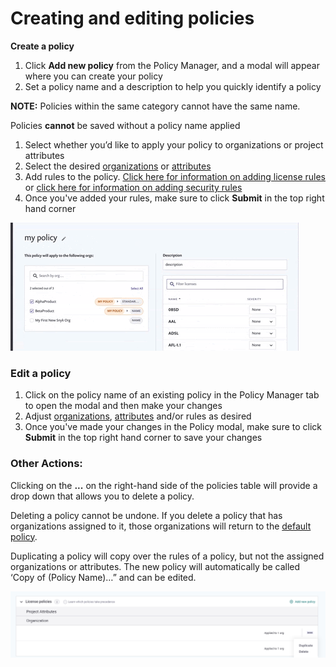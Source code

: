 # Creating and editing policies

**Create a policy**

1. Click  **Add new policy** from the Policy Manager, and a modal will appear where you can create your policy 
2. Set a policy name and a description to help you quickly identify a policy

**NOTE:** Policies within the same category cannot have the same name.

Policies **cannot** be saved without a policy name applied

1. Select whether you’d like to apply your policy to organizations or project attributes
2. Select the desired [organizations](https://support.snyk.io/hc/en-us/articles/360007590198) or [attributes](https://support.snyk.io/hc/en-us/articles/360018220857)
3. Add rules to the policy. [Click here for information on adding license rules](https://support.snyk.io/hc/en-us/articles/360007590258) or [click here for information on adding security rules](https://support.snyk.io/hc/en-us/articles/360014473957)
4. Once you've added your rules, make sure to click **Submit** in the top right hand corner 

![](../../.gitbook/assets/screenshot_2020-05-26_at_9.47.26_am.png)

### Edit a policy

1. Click on the policy name of an existing policy in the Policy Manager tab to open the modal and then make your changes
2. Adjust [organizations](https://support.snyk.io/hc/en-us/articles/360007590198), [attributes](https://support.snyk.io/hc/en-us/articles/360018220857) and/or rules as desired
3. Once you've made your changes in the Policy modal, make sure to click **Submit** in the top right hand corner to save your changes

### **Other Actions:**

Clicking on the **...** on the right-hand side of the policies table will provide a drop down that allows you to delete a policy.

Deleting a policy cannot be undone. If you delete a policy that has organizations assigned to it, those organizations will return to the [default policy](https://support.snyk.io/hc/en-us/articles/360007476397).

Duplicating a policy will copy over the rules of a policy, but not the assigned organizations or attributes. The new policy will automatically be called ‘Copy of \(Policy Name\)…” and can be edited.

![](../../.gitbook/assets/screen_shot_2021-08-11_at_2.11.06_pm.png)

